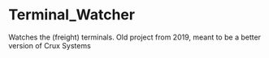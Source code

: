 # Terminal_Watcher
Watches the (freight) terminals. Old project from 2019, meant to be a better version of Crux Systems
